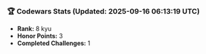 ### 🏆 Codewars Stats (Updated: 2025-09-16 06:13:19 UTC)

- **Rank:** 8 kyu
- **Honor Points:** 3
- **Completed Challenges:** 1
